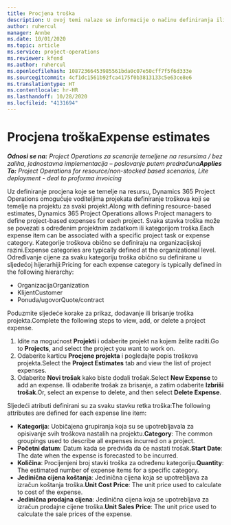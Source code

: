 ```yaml
---
title: Procjena troška
description: U ovoj temi nalaze se informacije o načinu definiranja ili procjene troškova koji se temelje na projektu.
author: ruhercul
manager: Annbe
ms.date: 10/01/2020
ms.topic: article
ms.service: project-operations
ms.reviewer: kfend
ms.author: ruhercul
ms.openlocfilehash: 10872366453985561bda0c07e50cff7f5f6d333e
ms.sourcegitcommit: 4cf1dc1561b92fca4175f0b3813133c5e63ce8e6
ms.translationtype: HT
ms.contentlocale: hr-HR
ms.lasthandoff: 10/28/2020
ms.locfileid: "4131694"
---
```

# <a name="expense-estimates"></a><span data-ttu-id="0ab3c-103">Procjena troška</span><span class="sxs-lookup"><span data-stu-id="0ab3c-103">Expense estimates</span></span>
<span data-ttu-id="0ab3c-104">_**Odnosi se na:** Project Operations za scenarije temeljene na resursima / bez zaliha, jednostavna implementacija – poslovanje putem predračuna_</span><span class="sxs-lookup"><span data-stu-id="0ab3c-104">_**Applies To:** Project Operations for resource/non-stocked based scenarios, Lite deployment - deal to proforma invoicing_</span></span>

<span data-ttu-id="0ab3c-105">Uz definiranje procjena koje se temelje na resursu, Dynamics 365 Project Operations omogućuje voditeljima projekata definiranje troškova koji se temelje na projektu za svaki projekt.</span><span class="sxs-lookup"><span data-stu-id="0ab3c-105">Along with defining resource-based estimates, Dynamics 365 Project Operations allows Project managers to define project-based expenses for each project.</span></span> <span data-ttu-id="0ab3c-106">Svaka stavka troška može se povezati s određenim projektnim zadatkom ili kategorijom troška.</span><span class="sxs-lookup"><span data-stu-id="0ab3c-106">Each expense item can be associated with a specific project task or expense category.</span></span> <span data-ttu-id="0ab3c-107">Kategorije troškova obično se definiraju na organizacijskoj razini.</span><span class="sxs-lookup"><span data-stu-id="0ab3c-107">Expense categories are typically defined at the organizational level.</span></span> <span data-ttu-id="0ab3c-108">Određivanje cijene za svaku kategoriju troška obično su definirane u sljedećoj hijerarhiji:</span><span class="sxs-lookup"><span data-stu-id="0ab3c-108">Pricing for each expense category is typically defined in the following hierarchy:</span></span>

- <span data-ttu-id="0ab3c-109">Organizacija</span><span class="sxs-lookup"><span data-stu-id="0ab3c-109">Organization</span></span>
- <span data-ttu-id="0ab3c-110">Klijent</span><span class="sxs-lookup"><span data-stu-id="0ab3c-110">Customer</span></span>
- <span data-ttu-id="0ab3c-111">Ponuda/ugovor</span><span class="sxs-lookup"><span data-stu-id="0ab3c-111">Quote/contract</span></span>

<span data-ttu-id="0ab3c-112">Poduzmite sljedeće korake za prikaz, dodavanje ili brisanje troška projekta.</span><span class="sxs-lookup"><span data-stu-id="0ab3c-112">Complete the following steps to view, add, or delete a project expense.</span></span>

1. <span data-ttu-id="0ab3c-113">Idite na mogućnost **Projekti** i odaberite projekt na kojem želite raditi.</span><span class="sxs-lookup"><span data-stu-id="0ab3c-113">Go to **Projects**, and select the project you want to work on.</span></span>
2. <span data-ttu-id="0ab3c-114">Odaberite karticu **Procjene projekta** i pogledajte popis troškova projekta.</span><span class="sxs-lookup"><span data-stu-id="0ab3c-114">Select the **Project Estimates** tab and view the list of project expenses.</span></span>
3. <span data-ttu-id="0ab3c-115">Odaberite **Novi trošak** kako biste dodali trošak.</span><span class="sxs-lookup"><span data-stu-id="0ab3c-115">Select **New Expense** to add an expense.</span></span> <span data-ttu-id="0ab3c-116">Ili odaberite trošak za brisanje, a zatim odaberite **Izbriši trošak**.</span><span class="sxs-lookup"><span data-stu-id="0ab3c-116">Or, select an expense to delete, and then select **Delete Expense**.</span></span>

<span data-ttu-id="0ab3c-117">Sljedeći atributi definirani su za svaku stavku retka troška:</span><span class="sxs-lookup"><span data-stu-id="0ab3c-117">The following attributes are defined for each expense line item:</span></span>

- <span data-ttu-id="0ab3c-118">**Kategorija**: Uobičajena grupiranja koja su se upotrebljavala za opisivanje svih troškova nastalih na projektu.</span><span class="sxs-lookup"><span data-stu-id="0ab3c-118">**Category**: The common groupings used to describe all expenses incurred on a project.</span></span>
- <span data-ttu-id="0ab3c-119">**Početni datum**: Datum kada se predviđa da će nastati trošak.</span><span class="sxs-lookup"><span data-stu-id="0ab3c-119">**Start Date**: The date when the expense is forecasted to be incurred.</span></span>
- <span data-ttu-id="0ab3c-120">**Količina**: Procijenjeni broj stavki troška za određenu kategoriju.</span><span class="sxs-lookup"><span data-stu-id="0ab3c-120">**Quantity**: The estimated number of expense items for a specific category.</span></span>
- <span data-ttu-id="0ab3c-121">**Jedinična cijena koštanja**: Jedinična cijena koja se upotrebljava za izračun koštanja troška.</span><span class="sxs-lookup"><span data-stu-id="0ab3c-121">**Unit Cost Price**: The unit price used to calculate to cost of the expense.</span></span>
- <span data-ttu-id="0ab3c-122">**Jedinična prodajna cijena**: Jedinična cijena koja se upotrebljava za izračun prodajne cijene troška.</span><span class="sxs-lookup"><span data-stu-id="0ab3c-122">**Unit Sales Price**: The unit price used to calculate the sale prices of the expense.</span></span>

